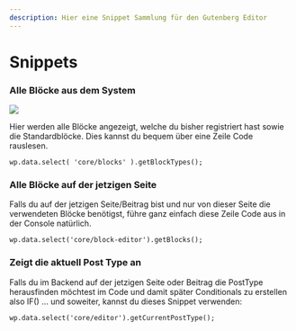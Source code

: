 ```yaml
---
description: Hier eine Snippet Sammlung für den Gutenberg Editor
---
```


# Snippets

### **Alle Blöcke aus dem System**

![](https://i.ibb.co/rc21kb6/getallblocks.png)

Hier werden alle Blöcke angezeigt, welche du bisher registriert hast sowie die Standardblöcke. Dies kannst du bequem über eine Zeile Code rauslesen.

```text
wp.data.select( 'core/blocks' ).getBlockTypes();
```

### Alle Blöcke auf der jetzigen Seite

Falls du auf der jetzigen Seite/Beitrag bist und nur von dieser Seite die verwendeten Blöcke benötigst, führe ganz einfach diese Zeile Code aus in der Console natürlich.

```text
wp.data.select('core/block-editor').getBlocks();
```

### Zeigt die aktuell Post Type an

Falls du im Backend auf der jetzigen Seite oder Beitrag die PostType herausfinden möchtest im Code und damit später Conditionals zu erstellen also IF\(\) ... und soweiter, kannst du dieses Snippet verwenden:

```text
wp.data.select('core/editor').getCurrentPostType();
```

